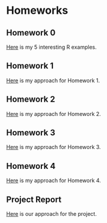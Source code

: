 # Homeworks

## Homework 0
[Here](files/interesting_examples.html) is my 5 interesting R examples.
  
## Homework 1 
[Here](files/Homework1.html) is my approach for Homework 1.

## Homework 2
[Here](files/Homework2.html) is my approach for Homework 2.

## Homework 3
[Here](files/Homework3.html) is my approach for Homework 3.

## Homework 4
[Here](files/Homework4.html) is my approach for Homework 4.

## Project Report
[Here](files/ProjectReport_Final.html) is our approach for the project.